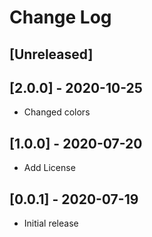 # Change Log

## [Unreleased]

## [2.0.0] - 2020-10-25

- Changed colors

## [1.0.0] - 2020-07-20

- Add License

## [0.0.1] - 2020-07-19
- Initial release
